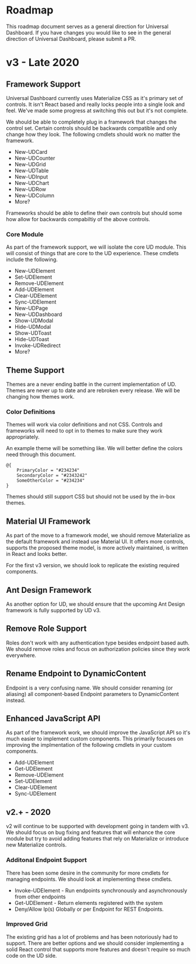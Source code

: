 # Roadmap

This roadmap document serves as a general direction for Universal Dashboard. If you have changes you would like to see in the general direction of Universal Dashboard, please submit a PR. 

# v3 - Late 2020 

## Framework Support 

Universal Dashboard currently uses Materialize CSS as it's primary set of controls. It isn't React based and really locks people into a single look and feel. We've made some progress at switching this out but it's not complete. 

We should be able to completely plug in a framework that changes the control set. Certain controls should be backwards compatible and only change how they look. The following cmdlets should work no matter the framework. 

- New-UDCard
- New-UDCounter
- New-UDGrid 
- New-UDTable 
- New-UDInput
- New-UDChart
- New-UDRow
- New-UDColumn
- More? 


Frameworks should be able to define their own controls but should some how allow for backwards compabiltiy of the above controls. 

### Core Module

As part of the framework support, we will isolate the core UD module. This will consist of things that are core to the UD experience. These cmdlets include the following. 

- New-UDElement 
- Set-UDElement
- Remove-UDElement
- Add-UDElement
- Clear-UDElement 
- Sync-UDElement
- New-UDPage
- New-UDDashboard 
- Show-UDModal
- Hide-UDModal
- Show-UDToast
- Hide-UDToast
- Invoke-UDRedirect
- More? 

## Theme Support

Themes are a never ending battle in the current implementation of UD. Themes are never up to date and are rebroken every release. We will be changing how themes work. 

### Color Definitions 

Themes will work via color definitions and not CSS. Controls and frameworks will need to opt in to themes to make sure they work appropriately. 

An example theme will be something like. We will better define the colors need through this document. 

```
@{
    PrimaryColor = "#234234"
    SecondaryColor = "#2343242"
    SomeOtherColor = "#234234"
}
```

Themes should still support CSS but should not be used by the in-box themes.

## Material UI Framework 

As part of the move to a framework model, we should remove Materialize as the default framework and instead use Material UI. It offers more controls, supports the proposed theme model, is more actively maintained, is written in React and looks better. 

For the first v3 version, we should look to replicate the existing required components. 

## Ant Design Framework 

As another option for UD, we should ensure that the upcoming Ant Design framework is fully supported by UD v3. 

## Remove Role Support

Roles don't work with any authentication type besides endpoint based auth. We should remove roles and focus on authorization policies since they work everywhere. 

## Rename Endpoint to DynamicContent 

Endpoint is a very confusing name. We should consider renaming (or aliasing) all component-based Endpoint parameters to DynamicContent instead. 

## Enhanced JavaScript API 

As part of the framework work, we should improve the JavaScript API so it's much easier to implement custom components. This primarily focuses on improving the implmentation of the following cmdlets in your custom components. 

- Add-UDElement
- Get-UDElement
- Remove-UDElement
- Set-UDElement 
- Clear-UDElement 
- Sync-UDElement 

## v2.+ - 2020 

v2 will continue to be supported with development going in tandem with v3. We should focus on bug fixing and features that will enhance the core module but try to avoid adding features that rely on Materialize or introduce new Materialize controls. 

### Additonal Endpoint Support

There has been some desire in the community for more cmdlets for managing endpoints. We should look at implementing these cmdlets. 

- Invoke-UDElement - Run endpoints synchronously and asynchronously from other endpoints
- Get-UDElement - Return elements registered with the system
- Deny/Allow Ip(s) Globally or per Endpoint for REST Endpoints.

### Improved Grid

The existing grid has a lot of problems and has been notoriously had to support. There are better options and we should consider implementing a solid React control that supports more features and doesn't require so much code on the UD side. 
